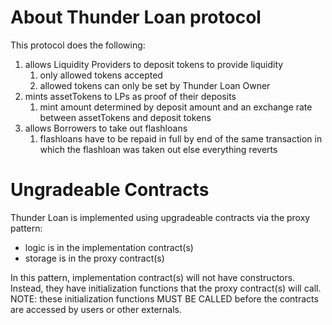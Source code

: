 # About Thunder Loan protocol

This protocol does the following:
1. allows Liquidity Providers to deposit tokens to provide liquidity
   1. only allowed tokens accepted
   2. allowed tokens can only be set by Thunder Loan Owner
2. mints assetTokens to LPs as proof of their deposits
   1. mint amount determined by deposit amount and an exchange rate between assetTokens and deposit tokens
3. allows Borrowers to take out flashloans
   1. flashloans have to be repaid in full by end of the same transaction in which the flashloan was taken out else everything reverts

# Ungradeable Contracts

Thunder Loan is implemented using upgradeable contracts via the proxy pattern:
- logic is in the implementation contract(s)
- storage is in the proxy contract(s)

In this pattern, implementation contract(s) will not have constructors. Instead, they have initialization functions that the proxy contract(s) will call. NOTE: these initialization functions MUST BE CALLED before the contracts are accessed by users or other externals.